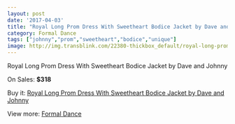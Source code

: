 ```yaml
---
layout: post
date: '2017-04-03'
title: "Royal Long Prom Dress With Sweetheart Bodice Jacket by Dave and Johnny"
category: Formal Dance
tags: ["johnny","prom","sweetheart","bodice","unique"]
image: http://img.transblink.com/22380-thickbox_default/royal-long-prom-dress-with-sweetheart-bodice-jacket-by-dave-and-johnny.jpg
---
```

Royal Long Prom Dress With Sweetheart Bodice Jacket by Dave and Johnny

On Sales: **$318**
<a href="https://www.transblink.com/en/formal-dance/7101-royal-long-prom-dress-with-sweetheart-bodice-jacket-by-dave-and-johnny.html"><amp-img layout="responsive" width="600" height="600" src="//img.transblink.com/22380-thickbox_default/royal-long-prom-dress-with-sweetheart-bodice-jacket-by-dave-and-johnny.jpg" alt="Royal Long Prom Dress With Sweetheart Bodice Jacket by Dave and Johnny 0" /></a>
<a href="https://www.transblink.com/en/formal-dance/7101-royal-long-prom-dress-with-sweetheart-bodice-jacket-by-dave-and-johnny.html"><amp-img layout="responsive" width="600" height="600" src="//img.transblink.com/22382-thickbox_default/royal-long-prom-dress-with-sweetheart-bodice-jacket-by-dave-and-johnny.jpg" alt="Royal Long Prom Dress With Sweetheart Bodice Jacket by Dave and Johnny 1" /></a>
<a href="https://www.transblink.com/en/formal-dance/7101-royal-long-prom-dress-with-sweetheart-bodice-jacket-by-dave-and-johnny.html"><amp-img layout="responsive" width="600" height="600" src="//img.transblink.com/22381-thickbox_default/royal-long-prom-dress-with-sweetheart-bodice-jacket-by-dave-and-johnny.jpg" alt="Royal Long Prom Dress With Sweetheart Bodice Jacket by Dave and Johnny 2" /></a>

Buy it: [Royal Long Prom Dress With Sweetheart Bodice Jacket by Dave and Johnny](https://www.transblink.com/en/formal-dance/7101-royal-long-prom-dress-with-sweetheart-bodice-jacket-by-dave-and-johnny.html "Royal Long Prom Dress With Sweetheart Bodice Jacket by Dave and Johnny")

View more: [Formal Dance](https://www.transblink.com/en/6-formal-dance "Formal Dance")